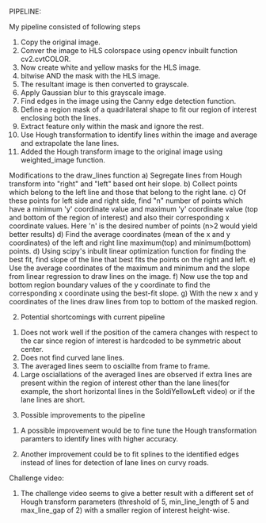 PIPELINE: 

My pipeline consisted of following steps
1) Copy the original image.
2) Conver the image to HLS colorspace using opencv inbuilt function cv2.cvtCOLOR.
3) Now create white and yellow masks for the HLS image. 
4) bitwise AND the mask with the HLS image. 
5) The resultant image is then converted to grayscale.
6) Apply Gaussian blur to this grayscale image.
7) Find edges in the image using the Canny edge detection function. 
8) Define a region mask of a quadrilateral shape to fit our region of interest enclosing both the lines. 
9) Extract feature only within the mask and ignore the rest. 
10) Use Hough transformation to identify lines within the image and average and extrapolate the lane lines. 
11) Added the Hough transform image to the original image using weighted_image function. 

Modifications to the draw_lines function 
a) Segregate lines from Hough transform into "right" and "left" based ont heir slope. 
b) Collect points which belong to the left line and those that belong to the right lane. 
c) Of these points for left side and right side, find "n" number of points which have a minimum 'y' coordinate value and maximum 'y' coordinate value (top and bottom of the region of interest) and also their corresponding x coordinate values. Here 'n' is the desired number of points (n>2 would yield better results)
d) Find the average coordinates (mean of the x and y coordinates) of the left and right line maximum(top) and minimum(bottom) points. 
d) Using scipy's inbulit linear optimization function for finding the best fit, find slope of the line that best fits the points on the right and left.
e) Use the average coordinates of the maximum and minimum and the slope from linear regression to draw lines on the image. 
f) Now use the top and bottom region boundary values of the y coordinate to find the corresponding x coordinate using the best-fit slope. 
g) With the new x and y coordinates of the lines draw lines from top to bottom of the masked region. 


2. Potential shortcomings with current pipeline

1) Does not work well if the position of the camera changes with respect to the car since region of interest is hardcoded to be symmetric about center. 
2) Does not find curved lane lines. 
3) The averaged lines seem to osciallte from frame to frame. 
4) Large osciallations of the averaged lines are observed if extra lines are present within the region of interest other than the lane lines(for example, the short horizontal lines in the SoldiYellowLeft video) or if the lane lines are short. 


3. Possible improvements to the pipeline

1) A possible improvement would be to fine tune the Hough transformation paramters to identify lines with higher accuracy. 

2) Another improvement could be to fit splines to the identified edges instead of lines for 
detection of lane lines on curvy roads. 

Challenge video:
1) The challenge video seems to give a better result with a different set of Hough transform parameters (threshold of 5, min_line_length of 5 and max_line_gap of 2) with a smaller region of interest height-wise. 